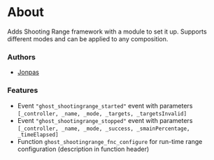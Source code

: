 # About

Adds Shooting Range framework with a module to set it up. Supports different modes and can be applied to any composition.

### Authors

- [Jonpas](http://github.com/jonpas)

### Features

- Event `"ghost_shootingrange_started"` event with parameters `[_controller, _name, _mode, _targets, _targetsInvalid]`
- Event `"ghost_shootingrange_stopped"` event with parameters `[_controller, _name, _mode, _success, _smainPercentage, _timeElapsed]`
- Function `ghost_shootingrange_fnc_configure` for run-time range configuration (description in function header)
